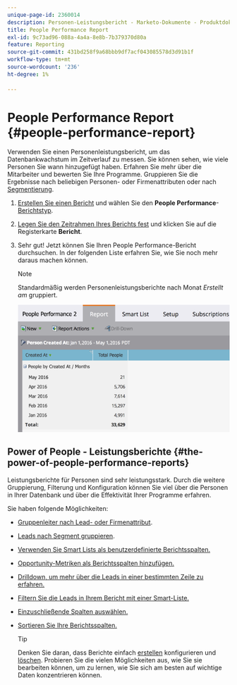 ```yaml
---
unique-page-id: 2360014
description: Personen-Leistungsbericht - Marketo-Dokumente - Produktdokumentation
title: People Performance Report
exl-id: 9c73ad96-088a-4a4a-8e8b-7b379370d80a
feature: Reporting
source-git-commit: 431bd258f9a68bbb9df7acf043085578d3d91b1f
workflow-type: tm+mt
source-wordcount: '236'
ht-degree: 1%

---
```


# People Performance Report {#people-performance-report}

Verwenden Sie einen Personenleistungsbericht, um das Datenbankwachstum im Zeitverlauf zu messen. Sie können sehen, wie viele Personen Sie wann hinzugefügt haben. Erfahren Sie mehr über die Mitarbeiter und bewerten Sie Ihre Programme. Gruppieren Sie die Ergebnisse nach beliebigen Personen- oder Firmenattributen oder nach [Segmentierung](/help/marketo/product-docs/personalization/segmentation-and-snippets/segmentation/create-a-segmentation.md).

1. [Erstellen Sie einen Bericht](/help/marketo/product-docs/reporting/basic-reporting/creating-reports/create-a-report-in-a-program.md) und wählen Sie den **People Performance**-[Berichtstyp](/help/marketo/product-docs/reporting/basic-reporting/report-types/report-type-overview.md).

1. [Legen Sie den Zeitrahmen Ihres Berichts fest](/help/marketo/product-docs/reporting/basic-reporting/editing-reports/change-a-report-time-frame.md) und klicken Sie auf die Registerkarte **Bericht**.

1. Sehr gut! Jetzt können Sie Ihren People Performance-Bericht durchsuchen. In der folgenden Liste erfahren Sie, wie Sie noch mehr daraus machen können.

   >[!NOTE]
   >
   >Standardmäßig werden Personenleistungsberichte nach Monat *Erstellt am* gruppiert.

   ![](assets/one.png)

## Power of People - Leistungsberichte {#the-power-of-people-performance-reports}

Leistungsberichte für Personen sind sehr leistungsstark. Durch die weitere Gruppierung, Filterung und Konfiguration können Sie viel über die Personen in Ihrer Datenbank und über die Effektivität Ihrer Programme erfahren.

Sie haben folgende Möglichkeiten:

* [Gruppenleiter nach Lead- oder Firmenattribut](/help/marketo/product-docs/reporting/basic-reporting/report-activity/group-person-reports-by-attribute.md).
* [Leads nach Segment gruppieren](/help/marketo/product-docs/personalization/segmentation-and-snippets/segmentation/group-person-reports-by-segment.md).
* [Verwenden Sie Smart Lists als benutzerdefinierte Berichtsspalten.](/help/marketo/product-docs/reporting/basic-reporting/editing-reports/add-custom-columns-to-a-person-report.md)
* [Opportunity-Metriken als Berichtsspalten hinzufügen.](/help/marketo/product-docs/reporting/basic-reporting/editing-reports/add-opportunity-columns-to-a-lead-report.md)
* [Drilldown, um mehr über die Leads in einer bestimmten Zeile zu erfahren.](/help/marketo/product-docs/reporting/basic-reporting/report-activity/drill-down-in-a-people-performance-report.md)
* [Filtern Sie die Leads in Ihrem Bericht mit einer Smart-Liste.](/help/marketo/product-docs/reporting/basic-reporting/editing-reports/filter-people-in-a-report-with-a-smart-list.md)
* [Einzuschließende Spalten auswählen.](/help/marketo/product-docs/reporting/basic-reporting/editing-reports/select-report-columns.md)
* [Sortieren Sie Ihre Berichtsspalten.](/help/marketo/product-docs/reporting/basic-reporting/editing-reports/sort-report-on-columns.md)

  >[!TIP]
  >
  >Denken Sie daran, dass Berichte einfach [erstellen](/help/marketo/product-docs/reporting/basic-reporting/creating-reports/create-a-report-in-a-program.md) konfigurieren und [löschen](/help/marketo/product-docs/reporting/basic-reporting/report-activity/delete-a-report.md). Probieren Sie die vielen Möglichkeiten aus, wie Sie sie bearbeiten können, um zu lernen, wie Sie sich am besten auf wichtige Daten konzentrieren können.
